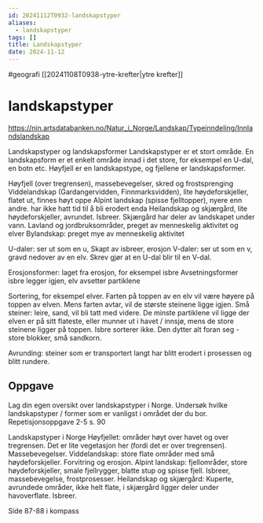 ```yaml
---
id: 20241112T0932-landskapstyper
aliases:
  - landskapstyper
tags: []
title: Landskapstyper
date: 2024-11-12
---
```


#geografi [[20241108T0938-ytre-krefter|ytre krefter]]

# landskapstyper

https://nin.artsdatabanken.no/Natur_i_Norge/Landskap/Typeinndeling/Innlandslandskap

Landskapstyper og landskapsformer
Landskapstyper er et stort område. En landskapsform er et enkelt område innad i det store, for eksempel en U-dal, en botn etc.
Høyfjell er en landskapstype, og fjellene er landskapsformer.

Høyfjell (over tregrensen), massebevegelser, skred og frostsprenging
Viddelandskap (Gardangervidden, Finnmarksvidden), lite høydeforskjeller, flatet ut, finnes høyt oppe
Alpint landskap (spisse fjelltopper), nyere enn andre. har ikke hatt tid til å bli erodert enda
Heilandskap og skjærgård, lite høydeforskjeller, avrundet. Isbreer. Skjærgård har deler av landskapet under vann.
Lavland og jordbruksområder, preget av menneskelig aktivitet og elver
Bylandskap: preget mye av menneskelig aktivitet

U-daler: ser ut som en u, Skapt av isbreer, erosjon
V-daler: ser ut som en v, gravd nedover av en elv. Skrev gjør at en U-dal blir til en V-dal.

Erosjonsformer: laget fra erosjon, for eksempel isbre
Avsetningsformer isbre legger igjen, elv avsetter partiklene

Sortering, for eksempel elver. Farten på toppen av en elv vil være høyere på toppen av elven. Mens farten avtar, vil de største steinene ligge igjen. Små steiner: leire, sand, vil bli tatt med videre. De minste partiklene vil ligge der elven er på sitt flateste, eller munner ut i havet / innsjø, mens de store steinene ligger på toppen.
Isbre sorterer ikke. Den dytter alt foran seg - store blokker, små sandkorn.

Avrunding: steiner som er transportert langt har blitt erodert i prosessen og blitt rundere.

## Oppgave

Lag din egen oversikt over landskapstyper i Norge.
Undersøk hvilke landskapstyper / former som er vanligst i området der du bor.
Repetisjonsoppgave 2-5 s. 90

Landskapstyper i Norge
Høyfjellet: områder høyt over havet og over tregrensen. Det er lite vegetasjon her (fordi det er over tregrensen). Massebevegelser.
Viddelandskap: store flate områder med små høydeforskjeller. Forvitring og erosjon.
Alpint landskap: fjellområder, store høydeforskjeller, smale fjellrygger, blatte stup og spisse fjell. Isbreer, massebevegelse, frostprosesser.
Heilandskap og skjærgård: Kuperte, avrundede områder, ikke helt flate, i skjærgård ligger deler under havoverflate. Isbreer.

Side 87-88 i kompass
